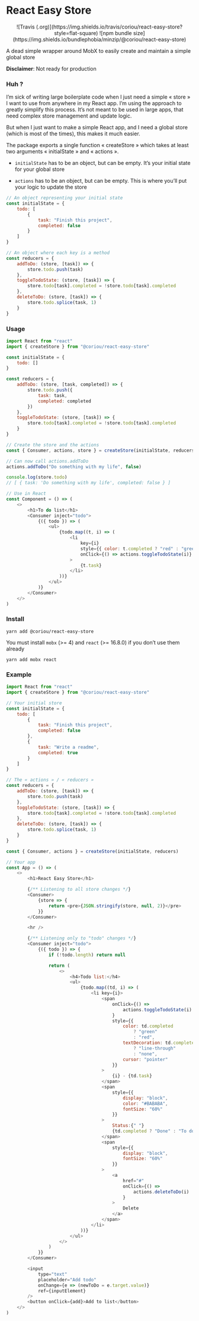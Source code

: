# React Easy Store

<p align="center">
![Travis (.org)](https://img.shields.io/travis/coriou/react-easy-store?style=flat-square)
![npm bundle size](https://img.shields.io/bundlephobia/minzip/@coriou/react-easy-store)
</p>

A dead simple wrapper around MobX to easily create and maintain a simple global store

**Disclaimer**: Not ready for production

### Huh ?

I’m sick of writing large boilerplate code when I just need a simple « store » I want to use from anywhere in my React app. I’m using the approach to greatly simplify this process. It’s not meant to be used in large apps, that need complex store management and update logic.

But when I just want to make a simple React app, and I need a global store (which is most of the times), this makes it much easier.

The package exports a single function « createStore » which takes at least two arguments « initialState » and « actions ».

-   `initialState` has to be an object, but can be empty. It’s your initial state for your global store

-   `actions` has to be an object, but can be empty. This is where you’ll put your logic to update the store

```js
// An object representing your initial state
const initialState = {
	todo: [
		{
			task: "Finish this project",
			completed: false
		}
	]
}

// An object where each key is a method
const reducers = {
	addToDo: (store, [task]) => {
		store.todo.push(task)
	},
	toggleTodoState: (store, [task]) => {
		store.todo[task].completed = !store.todo[task].completed
	},
	deleteToDo: (store, [task]) => {
		store.todo.splice(task, 1)
	}
}
```

### Usage

```js
import React from "react"
import { createStore } from "@coriou/react-easy-store"

const initialState = {
	todo: []
}

const reducers = {
	addToDo: (store, [task, completed]) => {
		store.todo.push({
			task: task,
			completed: completed
		})
	},
	toggleTodoState: (store, [task]) => {
		store.todo[task].completed = !store.todo[task].completed
	}
}

// Create the store and the actions
const { Consumer, actions, store } = createStore(initialState, reducers)

// Can now call actions.addToDo
actions.addToDo("Do something with my life", false)

console.log(store.todo)
// [ { task: 'Do something with my life', completed: false } ]

// Use in React
const Component = () => (
	<>
		<h1>To do list</h1>
		<Consumer inject="todo">
			{({ todo }) => (
				<ul>
					{todo.map((t, i) => (
						<li
							key={i}
							style={{ color: t.completed ? "red" : "green" }}
							onClick={() => actions.toggleTodoState(i)}
						>
							{t.task}
						</li>
					))}
				</ul>
			)}
		</Consumer>
	</>
)
```

### Install

`yarn add @coriou/react-easy-store`

You must install `mobx` (>= 4) and `react` (>= 16.8.0) if you don’t use them already

`yarn add mobx react`

### Example

```js
import React from "react"
import { createStore } from "@coriou/react-easy-store"

// Your initial store
const initialState = {
	todo: [
		{
			task: "Finish this project",
			completed: false
		},
		{
			task: "Write a readme",
			completed: true
		}
	]
}

// The « actions » / « reducers »
const reducers = {
	addToDo: (store, [task]) => {
		store.todo.push(task)
	},
	toggleTodoState: (store, [task]) => {
		store.todo[task].completed = !store.todo[task].completed
	},
	deleteToDo: (store, [task]) => {
		store.todo.splice(task, 1)
	}
}

const { Consumer, actions } = createStore(initialState, reducers)

// Your app
const App = () => (
	<>
		<h1>React Easy Store</h1>

		{/** Listening to all store changes */}
		<Consumer>
			{store => {
				return <pre>{JSON.stringify(store, null, 2)}</pre>
			}}
		</Consumer>

		<hr />

		{/** Listening only to "todo" changes */}
		<Consumer inject="todo">
			{({ todo }) => {
				if (!todo.length) return null

				return (
					<>
						<h4>Todo list:</h4>
						<ul>
							{todo.map((td, i) => (
								<li key={i}>
									<span
										onClick={() =>
											actions.toggleTodoState(i)
										}
										style={{
											color: td.completed
												? "green"
												: "red",
											textDecoration: td.completed
												? "line-through"
												: "none",
											cursor: "pointer"
										}}
									>
										{i} - {td.task}
									</span>
									<span
										style={{
											display: "block",
											color: "#BABABA",
											fontSize: "60%"
										}}
									>
										Status:{" "}
										{td.completed ? "Done" : "To do"}
									</span>
									<span
										style={{
											display: "block",
											fontSize: "60%"
										}}
									>
										<a
											href="#"
											onClick={() =>
												actions.deleteToDo(i)
											}
										>
											Delete
										</a>
									</span>
								</li>
							))}
						</ul>
					</>
				)
			}}
		</Consumer>

		<input
			type="text"
			placeholder="Add todo"
			onChange={e => (newToDo = e.target.value)}
			ref={inputElement}
		/>
		<button onClick={add}>Add to list</button>
	</>
)
```
